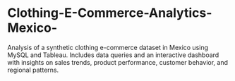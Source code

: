 # Clothing-E-Commerce-Analytics-Mexico-
Analysis of a synthetic clothing e-commerce dataset in Mexico using MySQL and Tableau. Includes data queries and an interactive dashboard with insights on sales trends, product performance, customer behavior, and regional patterns.
